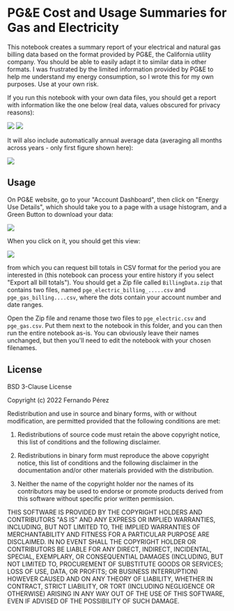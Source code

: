 # PG&E Cost and Usage Summaries for Gas and Electricity

This notebook creates a summary report of your electrical and natural gas billing data based on the format provided by PG&E, the California utility company. You should be able to easily adapt it to similar data in other formats.  I was frustrated by the limited information provided by PG&E to help me understand my energy consumption, so I wrote this for my own purposes. Use at your own risk.

If you run this notebook with your own data files, you should get a report with information like the one below (real data, values obscured for privacy reasons):

![](images/pge_report_1.png)
![](images/pge_report_2.png)

It will also include automatically annual average data (averaging all months across years - only first figure shown here):

![](images/pge_report_annual.png)


## Usage

On PG&E website, go to your "Account Dashboard", then click on "Energy Use Details", which should take you to a page with a usage histogram, and a Green Button to download your data:

![](images/pge_green_button.png)

When you click on it, you should get this view:

![](images/pge_download.png)

from which you can request bill totals in CSV format for the period you are interested in (this notebook can process your entire history if you select "Export all bill totals"). You should get a Zip file called `BillingData.zip` that contains two files, named `pge_electric_billing_.....csv` and `pge_gas_billing....csv`, where the dots contain your account number and date ranges.

Open the Zip file and rename those two files to `pge_electric.csv` and `pge_gas.csv`. Put them next to the notebook in this folder, and you can then run the entire notebook as-is. You can obviously leave their names unchanged, but then you'll need to edit the notebook with your chosen filenames.


## License

BSD 3-Clause License

Copyright (c) 2022 Fernando Pérez

Redistribution and use in source and binary forms, with or without modification, are permitted provided that the following conditions are met:

1. Redistributions of source code must retain the above copyright notice, this list of conditions and the following disclaimer.

2. Redistributions in binary form must reproduce the above copyright notice, this list of conditions and the following disclaimer in the documentation and/or other materials provided with the distribution.

3. Neither the name of the copyright holder nor the names of its contributors may be used to endorse or promote products derived from this software without specific prior written permission.

THIS SOFTWARE IS PROVIDED BY THE COPYRIGHT HOLDERS AND CONTRIBUTORS "AS IS" AND ANY EXPRESS OR IMPLIED WARRANTIES, INCLUDING, BUT NOT LIMITED TO, THE IMPLIED WARRANTIES OF MERCHANTABILITY AND FITNESS FOR A PARTICULAR PURPOSE ARE DISCLAIMED. IN NO EVENT SHALL THE COPYRIGHT HOLDER OR CONTRIBUTORS BE LIABLE FOR ANY DIRECT, INDIRECT, INCIDENTAL, SPECIAL, EXEMPLARY, OR CONSEQUENTIAL DAMAGES (INCLUDING, BUT NOT LIMITED TO, PROCUREMENT OF SUBSTITUTE GOODS OR SERVICES; LOSS OF USE, DATA, OR PROFITS; OR BUSINESS INTERRUPTION) HOWEVER CAUSED AND ON ANY THEORY OF LIABILITY, WHETHER IN CONTRACT, STRICT LIABILITY, OR TORT (INCLUDING NEGLIGENCE OR OTHERWISE) ARISING IN ANY WAY OUT OF THE USE OF THIS SOFTWARE, EVEN IF ADVISED OF THE POSSIBILITY OF SUCH DAMAGE.